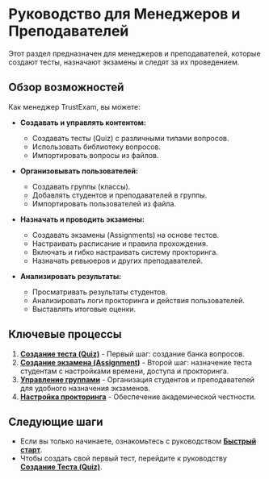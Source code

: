 # Руководство для Менеджеров и Преподавателей

Этот раздел предназначен для менеджеров и преподавателей, которые создают тесты, назначают экзамены и следят за их проведением.

## Обзор возможностей

Как менеджер TrustExam, вы можете:

- **Создавать и управлять контентом:**

  - Создавать тесты (Quiz) с различными типами вопросов.
  - Использовать библиотеку вопросов.
  - Импортировать вопросы из файлов.

- **Организовывать пользователей:**

  - Создавать группы (классы).
  - Добавлять студентов и преподавателей в группы.
  - Импортировать пользователей из файла.

- **Назначать и проводить экзамены:**

  - Создавать экзамены (Assignments) на основе тестов.
  - Настраивать расписание и правила прохождения.
  - Включать и гибко настраивать систему прокторинга.
  - Назначать ревьюеров и других преподавателей.

- **Анализировать результаты:**
  - Просматривать результаты студентов.
  - Анализировать логи прокторинга и действия пользователей.
  - Выставлять итоговые оценки.

## Ключевые процессы

1.  **[Создание теста (Quiz)](create-quiz.md)** - Первый шаг: создание банка вопросов.
2.  **[Создание экзамена (Assignment)](create-assignments.md)** - Второй шаг: назначение теста студентам с настройками времени, доступа и прокторинга.
3.  **[Управление группами](manage-classes.md)** - Организация студентов и преподавателей для удобного назначения экзаменов.
4.  **[Настройка прокторинга](proctoring-settings.md)** - Обеспечение академической честности.

## Следующие шаги

- Если вы только начинаете, ознакомьтесь с руководством **[Быстрый старт](../getting-started.md)**.
- Чтобы создать свой первый тест, перейдите к руководству **[Создание Теста (Quiz)](create-quiz.md)**.
